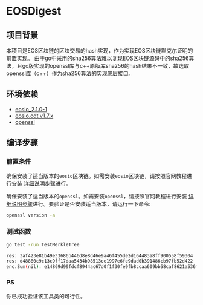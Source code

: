 # EOSDigest

## 项目背景
本项目是EOS区块链的区块交易的hash实现，作为实现EOS区块链默克尔证明的前置实现。
由于go中采用的sha256算法难以复现EOS区块链源码中的sha256算法，且go版实现的openssl库与c++原版库sha256的hash结果不一致，故选取openssl库（c++）作为sha256算法的实现底层接口。

## 环境依赖

* [eosio_2.1.0-1](https://github.com/eosio/eos/releases/download/v2.1.0/eosio_2.1.0-1-ubuntu-18.04_amd64.deb)
* [eosio.cdt v1.7.x](https://github.com/EOSIO/eosio.cdt/releases/tag/v1.7.0)
* [openssl](https://github.com/openssl/openssl/releases/tag/OpenSSL_1_1_1t)


## 编译步骤

### 前置条件
确保安装了适当版本的`eosio`区块链。如需安装`eosio`区块链，请按照官网教程进行安装 [详细说明步骤](https://developers.eos.io/welcome/latest/getting-started-guide/local-development-environment/installing-eosio-binaries)进行。

确保安装了适当版本的`openssl`。如需安装`openssl`，请按照官网教程进行安装 [详细说明步骤](https://github.com/openssl/openssl#build-and-install)进行。要验证是否安装适当版本，请运行一下命令:
```bash
openssl version -a
```

### 测试函数

```sh
go test -run TestMerkleTree

res: 3af423e81b49e33686b446d8e8d46e9a46f455de2d164483a8ff900558f59304   //块内交易1
res: d48880c9c13c9ff17daa5434b98513ce1997e6fe9dad0b391486cb97fb52d422   //块内交易2
enc.Sum(nil): e14869d99fdcf8944ac67d0f1f30fe9fb8ccaa609bb58caf8621a536fe4865ca  //计算的默克尔根
```

### PS

你已成功验证该工具类的可行性。
